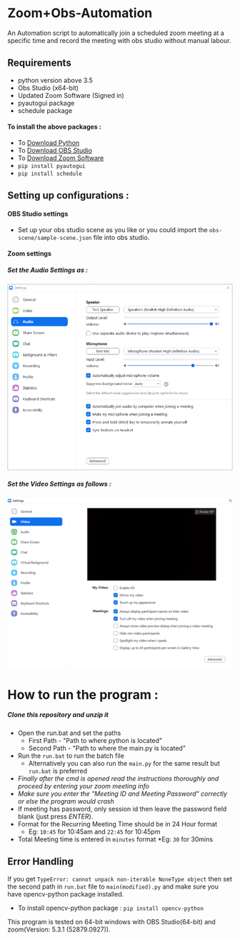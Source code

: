 # Zoom+Obs-Automation
An Automation script to automatically join a scheduled zoom meeting at a specific time and record the meeting with obs studio without manual labour.

## Requirements 
-  python version above 3.5
-  Obs Studio (x64-bit)
-  Updated Zoom Software (Signed in)
-  pyautogui package
-  schedule package

#### To install the above packages :
+ To [Download Python](https://www.python.org/downloads/)
+ To [Download OBS Studio](https://obsproject.com/download)
+ To [Download Zoom Software](https://zoom.us/download#client_4meeting)
+ `pip install pyautogui`
+ `pip install schedule`

## Setting up configurations :

#### OBS Studio settings
+ Set up your obs studio scene as you like or you could import the `obs-scene/sample-scene.json` file into obs studio.
#### Zoom settings
##### Set the Audio Settings as :
<img src = "configurations/audio_settings.png" width = "600">

##### Set the Video Settings as follows :
<img src = "configurations/video_settings.png" width = "600">

# How to run the program :
##### Clone this repository and unzip it
* Open the run.bat and set the paths
  * First Path - "Path to where python is located"
  * Second Path - "Path to where the main.py is located"
* Run the `run.bat` to run the batch file
  * Alternatively you can also run the `main.py` for the same result but `run.bat` is preferred
* *Finally after the cmd is opened read the instructions thoroughly and proceed by entering your zoom meeting info*
* *Make sure you enter the "Meeting ID and Meeting Password" correctly or else the program would crash*
* If meeting has password, only session id then leave the password field blank (just press *ENTER*).
* Format for the Recurring Meeting Time should be in 24 Hour format
  * Eg: `10:45` for 10:45am and `22:45` for 10:45pm 
* Total Meeting time is entered in `minutes` format
  *Eg: `30` for 30mins

## Error Handling
If you get `TypeError: cannot unpack non-iterable NoneType object` then set the second path in `run.bat` file to `main(modified).py` and make sure you have opencv-python package installed.
+ To install opencv-python package : `pip install opencv-python`



This program is tested on 64-bit windows with OBS Studio(64-bit) and zoom(Version: 5.3.1 (52879.0927)).